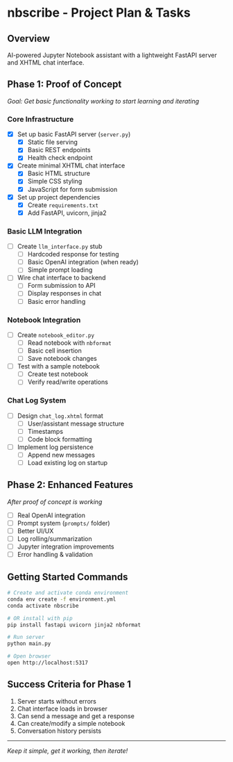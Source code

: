 # nbscribe - Project Plan & Tasks

## Overview
AI-powered Jupyter Notebook assistant with a lightweight FastAPI server and XHTML chat interface.

## Phase 1: Proof of Concept
*Goal: Get basic functionality working to start learning and iterating*

### Core Infrastructure
- [x] Set up basic FastAPI server (`server.py`)
  - [x] Static file serving
  - [x] Basic REST endpoints
  - [x] Health check endpoint
- [x] Create minimal XHTML chat interface
  - [x] Basic HTML structure
  - [x] Simple CSS styling
  - [x] JavaScript for form submission
- [x] Set up project dependencies
  - [x] Create `requirements.txt`
  - [x] Add FastAPI, uvicorn, jinja2

### Basic LLM Integration
- [ ] Create `llm_interface.py` stub
  - [ ] Hardcoded response for testing
  - [ ] Basic OpenAI integration (when ready)
  - [ ] Simple prompt loading
- [ ] Wire chat interface to backend
  - [ ] Form submission to API
  - [ ] Display responses in chat
  - [ ] Basic error handling

### Notebook Integration
- [ ] Create `notebook_editor.py`
  - [ ] Read notebook with `nbformat`
  - [ ] Basic cell insertion
  - [ ] Save notebook changes
- [ ] Test with a sample notebook
  - [ ] Create test notebook
  - [ ] Verify read/write operations

### Chat Log System
- [ ] Design `chat_log.xhtml` format
  - [ ] User/assistant message structure
  - [ ] Timestamps
  - [ ] Code block formatting
- [ ] Implement log persistence
  - [ ] Append new messages
  - [ ] Load existing log on startup

## Phase 2: Enhanced Features
*After proof of concept is working*

- [ ] Real OpenAI integration
- [ ] Prompt system (`prompts/` folder)
- [ ] Better UI/UX
- [ ] Log rolling/summarization
- [ ] Jupyter integration improvements
- [ ] Error handling & validation

## Getting Started Commands

```bash
# Create and activate conda environment
conda env create -f environment.yml
conda activate nbscribe

# OR install with pip
pip install fastapi uvicorn jinja2 nbformat

# Run server
python main.py

# Open browser
open http://localhost:5317
```

## Success Criteria for Phase 1
1. Server starts without errors
2. Chat interface loads in browser
3. Can send a message and get a response
4. Can create/modify a simple notebook
5. Conversation history persists

---

*Keep it simple, get it working, then iterate!* 